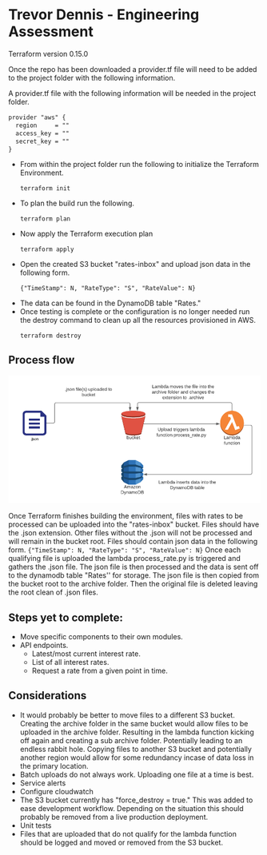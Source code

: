# Trevor Dennis - Engineering Assessment

Terraform version 0.15.0

Once the repo has been downloaded a provider.tf file will need to be added to the project folder with the following information. 

A provider.tf file with the following information will be needed in the project folder.
```
provider "aws" {
  region     = ""
  access_key = ""
  secret_key = ""
}
```

* From within the project folder run the following to initialize the Terraform Environment.
     ```
     terraform init
     ```
* To plan the build run the following.
     ```
     terraform plan
     ```
* Now apply the Terraform execution plan 
     ```
     terraform apply
     ```
* Open the created S3 bucket "rates-inbox" and upload json data in the following form.
    ```
    {"TimeStamp": N, "RateType": "S", "RateValue": N}
    ```
* The data can be found in the DynamoDB table "Rates."
* Once testing is complete or the configuration is no longer needed run the destroy command to clean up all the resources provisioned in AWS.
     ```
     terraform destroy
     ```

## Process flow

![alt text](https://github.com/trevtech84/trvr-ea/blob/main/flowchart.png?raw=true)

Once Terraform finishes building the environment, files with rates to be processed can be uploaded into the "rates-inbox" bucket. Files should have the .json extension. Other files without the .json will not be processed and will remain in the bucket root. Files should contain json data in the following form.
    ```
    {"TimeStamp": N, "RateType": "S", "RateValue": N}
    ```
Once each qualifying file is uploaded the lambda process_rate.py is triggered and gathers the .json file. The json file is then processed and the data is sent off to the dynamodb table "Rates'' for storage. The json file is then copied from the bucket root to the archive folder. Then the original file is deleted leaving the root clean of .json files.

## Steps yet to complete:
* Move specific components to their own modules.
* API endpoints.
    * Latest/most current interest rate.
    * List of all interest rates.
    * Request a rate from a given point in time.


## Considerations
* It would probably be better to move files to a different S3 bucket. Creating the archive folder in the same
bucket would allow files to be uploaded in the archive folder. Resulting in the lambda function kicking off again and creating a sub archive folder. Potentially leading to an endless rabbit hole. Copying files to another S3 bucket and potentially another region would allow for some redundancy incase of data loss in the primary location.
* Batch uploads do not always work. Uploading one file at a time is best.
* Service alerts
* Configure cloudwatch 
* The S3 bucket currently has "force_destroy = true." This was added to ease development workflow. Depending on the situation this should probably be removed from a live production deployment.
* Unit tests
* Files that are uploaded that do not qualify for the lambda function should be logged and moved or removed from the S3 bucket.
